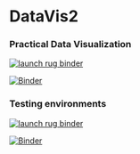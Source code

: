 # DataVis2
### Practical Data Visualization

[![launch rug binder](https://img.shields.io/badge/launch%20-rug%20binder-009CEF?logo=jupyter)](https://binderhub.app.rug.nl/v2/gh/Venustiano/DataVis2/HEAD)

[![Binder](https://mybinder.org/badge_logo.svg)](https://mybinder.org/v2/gh/Venustiano/DataVis2/HEAD?urlpath=lab)

### Testing environments
[![launch rug binder](https://img.shields.io/badge/launch%20-rug%20binder-009CEF?logo=jupyter)](https://binderhub.app.rug.nl/v2/gh/Venustiano/DataVis2/testRUGBinder)

[![Binder](https://mybinder.org/badge_logo.svg)](https://binderhub.app.rug.nl/v2/gh/Venustiano/DataVis2/testRUGBinder)

